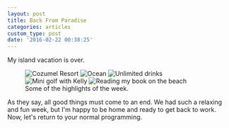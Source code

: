 ```yaml
---
layout: post
title: Back From Paradise
categories: articles
custom_type: post
date: '2016-02-22 00:38:25'
---
```


My island vacation is over. 

<figure class="photo-grid">
  <img src="{{site.url}}/uploads/2016/02/cozumel-1.jpg" alt="Cozumel Resort" class="grid-half" />
  <img src="{{site.url}}/uploads/2016/02/cozumel-2.jpg" alt="Ocean" class="grid-half" />
  <img src="{{site.url}}/uploads/2016/02/cozumel-3.jpg" alt="Unlimited drinks" class="grid-thirds" />
  <img src="{{site.url}}/uploads/2016/02/cozumel-4.jpg" alt="Mini golf with Kelly" class="grid-thirds" />
  <img src="{{site.url}}/uploads/2016/02/cozumel-5.jpg" alt="Reading my book on the beach" class="grid-thirds" />
  <figcaption>Some of the highlights of the week.</figcaption>
</figure>

As they say, all good things must come to an end. We had such a relaxing and fun week, but I'm happy to be home and ready to get back to work. Now, let's return to your normal programming.